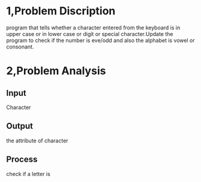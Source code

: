 # 1,Problem Discription
program that tells whether a character entered from the keyboard is in upper case or in lower case or digit or special character.Update the program to check if the number is eve/odd and also the alphabet is vowel or consonant.</br>
# 2,Problem Analysis
## Input 
Character</br>
## Output
the attribute of character </br>
## Process
check if a letter is 

